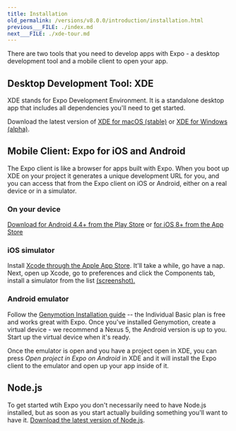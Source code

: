 ```yaml
---
title: Installation
old_permalink: /versions/v8.0.0/introduction/installation.html
previous___FILE: ./index.md
next___FILE: ./xde-tour.md
---
```


There are two tools that you need to develop apps with Expo - a desktop development tool and a mobile client to open your app.

## Desktop Development Tool: XDE

XDE stands for Expo Development Environment. It is a standalone desktop app that includes all dependencies you'll need to get started.

Download the latest version of [XDE for macOS (stable)](https://xde-updates.exponentjs.com/download/mac) or [XDE for Windows (alpha)](https://xde-updates.exponentjs.com/download/win32).

## Mobile Client: Expo for iOS and Android

The Expo client is like a browser for apps built with Expo. When you boot up XDE on your project it generates a unique development URL for you, and you can access that from the Expo client on iOS or Android, either on a real device or in a simulator.

### On your device

[Download for Android 4.4+ from the Play Store](https://play.google.com/store/apps/details?id=host.exp.exponent) or [for iOS 8+ from the App Store](https://itunes.com/apps/exponent)

### iOS simulator

Install [Xcode through the Apple App Store](https://itunes.apple.com/app/xcode/id497799835). It'll take a while, go have a nap. Next, open up Xcode, go to preferences and click the Components tab, install a simulator from the list [(screenshot).](/_static/img/xcode-simulator.png)

### Android emulator

Follow the [Genymotion Installation guide](https://docs.genymotion.com/Content/01_Get_Started/Installation.htm) -- the Individual Basic plan is free and works great with Expo. Once you've installed Genymotion, create a virtual device - we recommend a Nexus 5, the Android version is up to you. Start up the virtual device when it's ready.

Once the emulator is open and you have a project open in XDE, you can press _Open project in Expo on Android_ in XDE and it will install the Expo client to the emulator and open up your app inside of it.

## Node.js

To get started wtih Expo you don't necessarily need to have Node.js installed, but as soon as you start actually building something you'll want to have it. [Download the latest version of Node.js](https://nodejs.org/en/).
